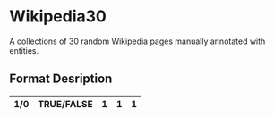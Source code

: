 # Wikipedia30
A collections of 30 random Wikipedia pages manually annotated with entities.

## Format Desription

| 1/0 | TRUE/FALSE | 1 | 1 | 1 |
|-----|------------|---|---|---|
